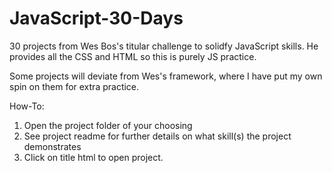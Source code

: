 # JavaScript-30-Days
30 projects from Wes Bos's titular challenge to solidfy JavaScript skills. He provides all the CSS and HTML so this is purely JS practice.

Some projects will deviate from Wes's framework, where I have put my own spin on them for extra practice.

How-To:

1. Open the project folder of your choosing
2. See project readme for further details on what skill(s) the project demonstrates
3. Click on title html to open project.
